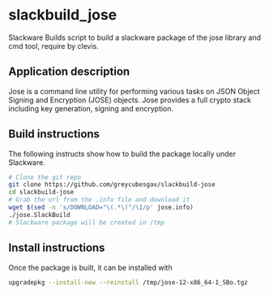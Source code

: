 # slackbuild_jose
Slackware Builds script to build a slackware package of the jose library and cmd tool, require by clevis.


## Application description
Jose is a command line utility for performing various tasks on JSON
Object Signing and Encryption (JOSE) objects. Jose provides a full
crypto stack including key generation, signing and encryption.


## Build instructions

The following instructs show how to build the package locally under Slackware.

```bash
# Clone the git repo
git clone https://github.com/greycubesgav/slackbuild-jose
cd slackbuild-jose
# Grab the url from the .info file and download it
wget $(sed -n 's/DOWNLOAD="\(.*\)"/\1/p' jose.info)
./jose.SlackBuild
# Slackware package will be created in /tmp
```

## Install instructions

Once the package is built, it can be installed with

```bash
upgradepkg --install-new --reinstall /tmp/jose-12-x86_64-1_SBo.tgz
```